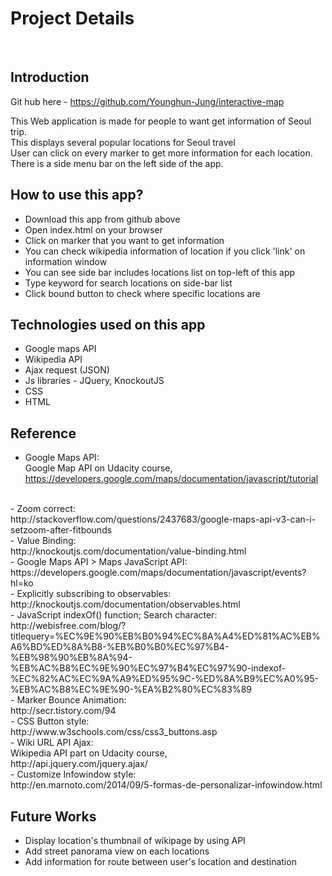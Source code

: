 # Project Details
</br>

## Introduction

Git hub here - https://github.com/Younghun-Jung/interactive-map </br>

This Web application is made for people to want get information of Seoul trip.</br>
This displays several popular locations for Seoul travel</br>
User can click on every marker to get more information for each location. </br>
There is a side menu bar on the left side of the app. </br>

## How to use this app?

- Download this app from github above
- Open index.html on your browser
- Click on marker that you want to get information
- You can check wikipedia information of location if you click 'link' on information window
- You can see side bar includes locations list on top-left of this app
- Type keyword for search locations on side-bar list
- Click bound button to check where specific locations are


## Technologies used on this app

- Google maps API
- Wikipedia API
- Ajax request (JSON)
- Js libraries - JQuery, KnockoutJS
- CSS
- HTML

## Reference
- Google Maps API:</br>
Google Map API on Udacity course,</br>
https://developers.google.com/maps/documentation/javascript/tutorial
</br>
- Zoom correct:</br>
http://stackoverflow.com/questions/2437683/google-maps-api-v3-can-i-setzoom-after-fitbounds</br>
- Value Binding:</br>
http://knockoutjs.com/documentation/value-binding.html</br>
- Google Maps API > Maps JavaScript API:</br>
https://developers.google.com/maps/documentation/javascript/events?hl=ko</br>
- Explicitly subscribing to observables:</br>
http://knockoutjs.com/documentation/observables.html</br>
- JavaScript indexOf() function; Search character:</br>
http://webisfree.com/blog/?titlequery=%EC%9E%90%EB%B0%94%EC%8A%A4%ED%81%AC%EB%A6%BD%ED%8A%B8-%EB%B0%B0%EC%97%B4-%EB%98%90%EB%8A%94-%EB%AC%B8%EC%9E%90%EC%97%B4%EC%97%90-indexof-%EC%82%AC%EC%9A%A9%ED%95%9C-%ED%8A%B9%EC%A0%95-%EB%AC%B8%EC%9E%90-%EA%B2%80%EC%83%89</br>
- Marker Bounce Animation:</br>
http://secr.tistory.com/94</br>
- CSS Button style:</br>
http://www.w3schools.com/css/css3_buttons.asp</br>
- Wiki URL API Ajax:</br>
Wikipedia API part on Udacity course,</br>
http://api.jquery.com/jquery.ajax/</br>
- Customize Infowindow style:</br>
http://en.marnoto.com/2014/09/5-formas-de-personalizar-infowindow.html

## Future Works
- Display location's thumbnail of wikipage by using API
- Add street panorama view on each locations
- Add information for route between user's location and destination
